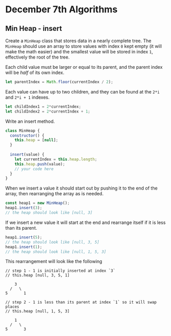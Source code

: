 # December 7th Algorithms

## Min Heap - insert

Create a `MinHeap` class that stores data in a nearly complete tree. The `MinHeap` should use an array to store values with index `0` kept empty (it will make the math easier) and the smallest value will be stored in index `1`, effectively the root of the tree.

Each child value must be larger or equal to its parent, and the parent index will be *half* of its own index. 

```js
let parentIndex = Math.floor(currentIndex / 2);
```

Each value can have up to two children, and they can be found at the `2*i` and `2*i + 1` indexes.

```js
let childIndex1 = 2*currentIndex;
let childIndex2 = 2*currentIndex + 1;
```

Write an insert method.

```js
class MinHeap {
  constructor() {
    this.heap = [null];
  }
  
  insert(value) {
    let currentIndex = this.heap.length;
    this.heap.push(value);
    // your code here
  }
}
```

When we insert a value it should start out by pushing it to the end of the array, then rearranging the array as is needed.

```js
const heap1 = new MinHeap();
heap1.insert(3);
// the heap should look like [null, 3]
```

If we insert a new value it will start at the end and rearrange itself if it is less than its parent.

```js
heap1.insert(5);
// the heap should look like [null, 3, 5]
heap1.insert(1);
// the heap should look like [null, 1, 5, 3]
```

This rearrangement will look like the following

```
// step 1 - 1 is initially inserted at index `3`
// this.heap [null, 3, 5, 1] 

    3
  /   \
5       1

// step 2 - 1 is less than its parent at index `1` so it will swap places
// this.heap [null, 1, 5, 3]

    1
  /   \
5       3
```
